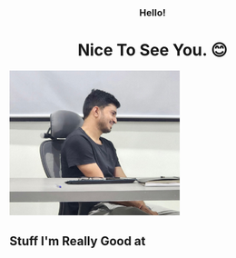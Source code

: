 <h3 align="center">Hello! </h3>
<h1 align="center">Nice To See You. 😊</h1>

<img src="images/IMG_8101.jpg" width="300" alt="Profile" />



<h2>Stuff I'm Really Good at</h2>


